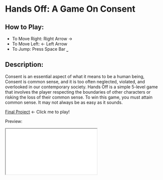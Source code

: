 <!-- # Melany Socorro

## Projects

These are my projects...
- - - 
# Halloween Horror
[Sketch 1](./sketch/halloween/)
## Description:

<iframe src ="./sketch/halloween/"></iframe>

# Pacman
[Sketch 2](./pacman/pacman/)
## Description:

<iframe src ="./pacman/pacman/"></iframe>

# Game 
[Lab 6](./sketch/game/)
## Description:

<iframe src ="./sketch/game/"></iframe> -->

# Hands Off: A Game On Consent 

## How to Play:
- To Move Right: Right Arrow →
- To Move Left: ← Left Arrow
- To Jump: Press Space Bar ⎵


## Description:
Consent is an essential aspect of what it means to be a human being, Consent is common sense, and it is too often neglected, violated, and overlooked in our contemporary society. Hands Off is a simple 5-level game that involves the player respecting the boundaries of other characters or risking the loss of their common sense. To win this game, you must attain common sense. It may not always be as easy as it sounds.

[Final Project](./handsoff/) ← Click me to play!

Preview:
<iframe src ="./handsoff/"></iframe>

